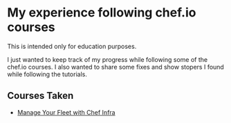 # My experience following chef.io courses

This is intended only for education purposes.

I just wanted to keep track of my progress while following some of the chef.io courses. I also wanted to share some fixes and show stopers I found while following the tutorials.

## Courses Taken

* [Manage Your Fleet with Chef Infra](https://learn.chef.io/courses/course-v1:chef+Infra101+perpetual/info)
